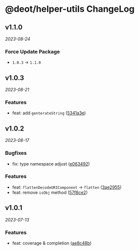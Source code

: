 # @deot/helper-utils ChangeLog

## v1.1.0

_2023-08-24_

### Force Update Package

- `1.0.3` -> `1.1.0`

## v1.0.3

_2023-08-21_

### Features

- feat: add `genterateString` ([5341a3e](https://github.com/deot/helper/commit/5341a3e04d87258d062ac4b6b931b54e4a4629a1))

## v1.0.2

_2023-08-17_

### Bugfixes

- fix: type namespace adjust ([e063492](https://github.com/deot/helper/commit/e063492e529f95516661cc58cea8c5733fa6e972))

### Features

- feat: `flattenDecodeURIComponent` ->  `flatten` ([3ae2955](https://github.com/deot/helper/commit/3ae29553e06a0309c227075551543dd3179173a7))
- feat: remove `isObj` method ([57f8ce2](https://github.com/deot/helper/commit/57f8ce2b36878a22cfecba67a57df4d752b04bd2))

## v1.0.1

_2023-07-13_

### Features

- feat: coverage & completion ([ae8c48b](https://github.com/deot/helper/commit/ae8c48b85e994e7dccc7f5d132b4bd57792f546c))
